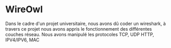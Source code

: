 # WireOwl
Dans le cadre d'un projet universitaire, nous avons dû coder un wireshark, à travers ce projet nous avons appris le fonctionnement des différentes couches réseau. Nous avons manipulé  les protocoles TCP, UDP HTTP, IPV4/IPV6,  MAC
